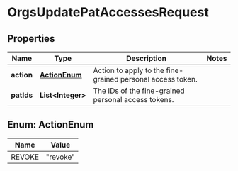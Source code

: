 

# OrgsUpdatePatAccessesRequest


## Properties

| Name | Type | Description | Notes |
|------------ | ------------- | ------------- | -------------|
|**action** | [**ActionEnum**](#ActionEnum) | Action to apply to the fine-grained personal access token. |  |
|**patIds** | **List&lt;Integer&gt;** | The IDs of the fine-grained personal access tokens. |  |



## Enum: ActionEnum

| Name | Value |
|---- | -----|
| REVOKE | &quot;revoke&quot; |



